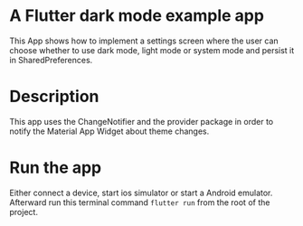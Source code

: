 # A Flutter dark mode example app

This App shows how to implement a settings screen where the user can choose whether to use dark mode, light mode or system mode and persist it in SharedPreferences.

# Description
This app uses the ChangeNotifier and the provider package in order to notify the Material App Widget about theme changes.

# Run the app
Either connect a device, start ios simulator or start a Android emulator. Afterward run this terminal command ```flutter run``` from the root of the project.
